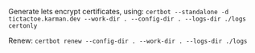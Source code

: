 Generate lets encrypt certificates, using:
`certbot --standalone -d tictactoe.karman.dev --work-dir . --config-dir . --logs-dir ./logs certonly`

Renew:
`certbot renew --config-dir . --work-dir . --logs-dir ./logs`